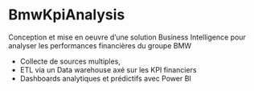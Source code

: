 # BmwKpiAnalysis

Conception et mise en oeuvre d’une solution Business Intelligence pour analyser les performances financières du groupe BMW 
- Collecte de sources multiples,
- ETL via un Data warehouse axé sur les KPI financiers 
- Dashboards analytiques et prédictifs avec Power BI

